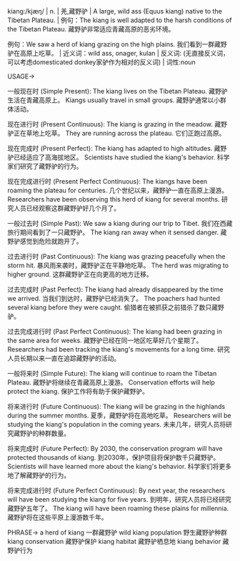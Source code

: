 kiang:/kjæŋ/ | n. | 羌,藏野驴 | A large, wild ass (Equus kiang) native to the Tibetan Plateau. |  例句：The kiang is well adapted to the harsh conditions of the Tibetan Plateau.  藏野驴非常适应青藏高原的恶劣环境。

例句：We saw a herd of kiang grazing on the high plains. 我们看到一群藏野驴在高原上吃草。 | 近义词：wild ass, onager, kulan | 反义词: (无直接反义词，可以考虑domesticated donkey家驴作为相对的反义词) | 词性:noun


USAGE->

一般现在时 (Simple Present):
The kiang lives on the Tibetan Plateau. 藏野驴生活在青藏高原上。
Kiangs usually travel in small groups. 藏野驴通常以小群体活动。

现在进行时 (Present Continuous):
The kiang is grazing in the meadow. 藏野驴正在草地上吃草。
They are running across the plateau. 它们正跑过高原。

现在完成时 (Present Perfect):
The kiang has adapted to high altitudes. 藏野驴已经适应了高海拔地区。
Scientists have studied the kiang's behavior. 科学家们研究了藏野驴的行为。


现在完成进行时 (Present Perfect Continuous):
The kiangs have been roaming the plateau for centuries.  几个世纪以来，藏野驴一直在高原上漫游。
Researchers have been observing this herd of kiang for several months.  研究人员已经观察这群藏野驴好几个月了。

一般过去时 (Simple Past):
We saw a kiang during our trip to Tibet. 我们在西藏旅行期间看到了一只藏野驴。
The kiang ran away when it sensed danger.  藏野驴感觉到危险就跑开了。

过去进行时 (Past Continuous):
The kiang was grazing peacefully when the storm hit.  暴风雨来袭时，藏野驴正在平静地吃草。
The herd was migrating to higher ground.  这群藏野驴正在向更高的地方迁移。


过去完成时 (Past Perfect):
The kiang had already disappeared by the time we arrived.  当我们到达时，藏野驴已经消失了。
The poachers had hunted several kiang before they were caught.  偷猎者在被抓获之前猎杀了数只藏野驴。

过去完成进行时 (Past Perfect Continuous):
The kiang had been grazing in the same area for weeks.  藏野驴已经在同一地区吃草好几个星期了。
Researchers had been tracking the kiang's movements for a long time. 研究人员长期以来一直在追踪藏野驴的活动。

一般将来时 (Simple Future):
The kiang will continue to roam the Tibetan Plateau.  藏野驴将继续在青藏高原上漫游。
Conservation efforts will help protect the kiang. 保护工作将有助于保护藏野驴。


将来进行时 (Future Continuous):
The kiang will be grazing in the highlands during the summer months. 夏季，藏野驴将在高地吃草。
Researchers will be studying the kiang's population in the coming years.  未来几年，研究人员将研究藏野驴的种群数量。

将来完成时 (Future Perfect):
By 2030, the conservation program will have protected thousands of kiang. 到2030年，保护项目将保护数千只藏野驴。
Scientists will have learned more about the kiang's behavior. 科学家们将更多地了解藏野驴的行为。

将来完成进行时 (Future Perfect Continuous):
By next year, the researchers will have been studying the kiang for five years. 到明年，研究人员将已经研究藏野驴五年了。
The kiang will have been roaming these plains for millennia.  藏野驴将在这些平原上漫游数千年。


PHRASE->
a herd of kiang 一群藏野驴
wild kiang population 野生藏野驴种群
kiang conservation 藏野驴保护
kiang habitat 藏野驴栖息地
kiang behavior 藏野驴行为
